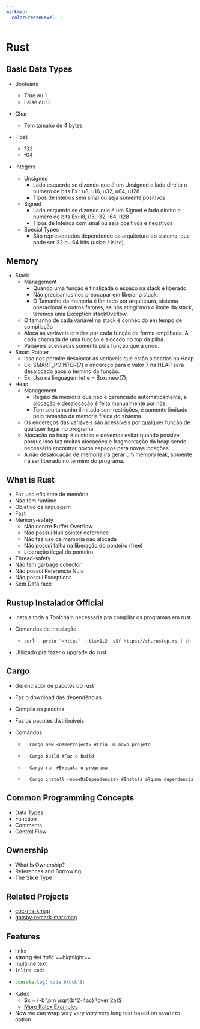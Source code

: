 ```yaml
---
markmap:
  colorFreezeLevel: 3
---
```


# Rust

## Basic Data Types

- Booleans
    - True ou 1
    - False ou 0

- Char
    - Tem tamaho de 4 bytes

- Float
  - f32
  - f64
- Integers
   - Unsigned
     - Lado esquerdo se dizendo que é um Unsigned e lado direito o numero de bits Ex :
u8, u16, u32, u64, u128
     - Tipos de inteiros sem sinal ou seja somente positivos
   - Signed
     - Lado esquerdo se dizendo que é um Signed e lado direito o numero de bits Ex:
 i8, i16, i32, i64, i128
     - Tipos de Inteiros com sinal ou seja positivos e negativos
   - Special Types
     - São representados dependendo da arquitetura do sistema, que pode ser 32 ou 64 bits (usize / isize).


## Memory
- Stack
  - Management
    - Quando uma função é finalizada o espaço na stack é liberado.
    - Não precisamos nos preocupar em liberar a stack.
    - O Tamanho  da memoria  é limitado por arquitetura, sistema operacional e outros fatores, se nós atingirmos o limite da stack, teremos uma Exception stackOveflow.
  -  O tamanho de cada variável  na stack é conhecido em tempo de compilação
  - Aloca as variáveis criadas por cada função de forma empilhada. A cada chamada de uma função é alocado no top da pilha.
  - Variáveis acessadas somente pela função que a criou.
- Smart Pointer
  - Isso nos  permite desalocar as variáveis que estão  alocadas na Heap
  - Ex: SMART_POINTER(7) o endereço para o valor 7 na HEAP  será desalocado apos o termino da função.
  - Ex: Uso  na linguagem let e = Box::new(7);
- Heap
  - Management
    - Região da memoria que não é  gerenciado automaticamente, a alocação e desalocação é feita manualmente por nós.
    - Tem seu tamanho ilimitado sem restrições,  é somente limitado pelo tamanho da memoria física do sistema
  - Os endereços das variáveis são acessíveis por qualquer função de qualquer lugar no programa.
  - Alocação  na heap é custoso e devemos evitar quando possível, porque isso faz muitas alocações e fragmentação da heap sendo necessário encontrar novos espaços para novas locações.
  - A não desalocação de memoria irá gerar um memory leak, somente irá ser liberado no termino do programa.
## What is Rust
 - Faz uso eficiente de memória
 - Não tem runtime
 - Objetivo da linguagem
 - Fast
 - Memory-safety
     - Não ocorre Buffer Overflow
     - Não possui Null pointer deference
     - Não faz uso de memoria não alocada
     - Não possui falha na liberação do ponteiro (free)
     - Liberação ilegal do ponteiro
 - Thread-safety
 - Não tem garbage collector
 - Não possui Referencia Nula
 - Não possui Exceptions
 - Sem Data race
## Rustup Instalador Official
  - Instala toda a Toolchain necessaria pra compilar os programas em rust
  - Comandos de instalação
       
    -
        ```command
        curl --proto '=https' --tlsv1.2 -sSf https://sh.rustup.rs | sh
        ```
  - Utilizado pra  fazer o upgrade do rust
## Cargo
   - Gerenciador de  pacotes do rust
   - Faz o download das dependências
   - Compila os pacotes
   - Faz os pacotes distribuíveis
   - Comandos
   
     -
       ```code
         Cargo new <nameProject> #Cria um novo projeto
         ```
     -
       ```code
         Cargo build #Faz o build 
        ```
     -
       ```code
         Cargo run #Executa o programa 
       ```
     -
       ```code
         Cargo install <nomeDaDependencia> #Instala alguma dependencia
       ```
## Common Programming Concepts
   - Data Types
   - Function
   - Comments
   - Control Flow
## Ownership
  - What Is Ownership?
  - References and Borrowing
  - The Slice Type

## Related Projects

- [coc-markmap](https://github.com/gera2ld/coc-markmap)
- [gatsby-remark-markmap](https://github.com/gera2ld/gatsby-remark-markmap)

## Features

- links
- **strong** ~~del~~ *italic* ==highlight==
- multiline
  text
- `inline code`
-
    ```js
    console.log('code block');
    ```
- Katex
  - $x = {-b \pm \sqrt{b^2-4ac} \over 2a}$
  - [More Katex Examples](#?d=gist:af76a4c245b302206b16aec503dbe07b:katex.md)
- Now we can wrap very very very very long text based on `maxWidth` option


